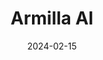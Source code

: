 ---  
layout: startup_page  
title: "Armilla AI"  
id: "armilla.ai"  
permalink: "/armillaaiarmilla.ai02152024/"  
website: "https://www.armilla.ai/"  
funding_round: "Seed"  
funding_amount: "$4.5M"  
investors: "Mistral, Greycroft, Differential Venture Capital, Mozilla Ventures, Betaworks Ventures, MS&AD Ventures, 630 Ventures, Morgan Creek Digital, Y Combinator, Greenlight Re, Chaucer"  
about: "Armilla AI provides warranties on AI models to corporate customers, mitigating risks associated with third-party AI tools. The company rigorously tests AI models for issues like hallucinations and bias, offering reimbursement if the model fails to meet its warranty. This service aims to increase trust and confidence in the adoption of AI by businesses."  
markets: "AI, Software Development, Big Data, Artificial Intelligence & Machine Learning, InsurTech"  
hq: "Toronto, Ontario, Canada"  
founded_year: "2020"  
linkedin: "https://www.linkedin.com/company/armilla-ai"  
twitter: "https://twitter.com/armillaai"  
instagram: ""  
facebook: "https://www.facebook.com/armillaai"  
crunchbase: "https://www.crunchbase.com/organization/armilla-ai"  
pitchbook: "https://pitchbook.com/profiles/company/455128-12"  

date_display: "15-Feb-2024"  
date: "2024-02-15"

# SEO Optimization  
meta_title: "Armilla AI - Seed Funding ($4.5M)"  
meta_description: "Armilla AI, Armilla AI provides warranties on AI models to corporate customers, mitigating risks associated with third-party AI tools. The company rigorously test..."  
meta_keywords: "Armilla AI, AI, Software Development, Big Data, Artificial Intelligence & Machine Learning, InsurTech, Seed funding"  
canonical_url: "https://startup.projectstartups.com/armillaaiarmilla.ai02152024/"  
---